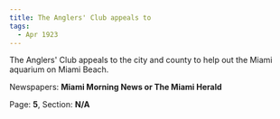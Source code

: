 ```yaml
---  
title: The Anglers' Club appeals to  
tags:  
  - Apr 1923  
---  
```

  
The Anglers' Club appeals to the city and county to help out the Miami aquarium on Miami Beach.  
  
Newspapers: **Miami Morning News or The Miami Herald**  
  
Page: **5**, Section: **N/A** 

